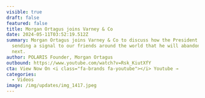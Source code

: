 ```yaml
---
visible: true
draft: false
featured: false
title: Morgan Ortagus joins Varney & Co
date: 2024-05-11T03:52:19.512Z
summary: Morgan Ortagus joins Varney & Co to discuss how the President is
  sending a signal to our friends around the world that he will abandon them
  next.
author: POLARIS Founder, Morgan Ortagus
outbound: https://www.youtube.com/watch?v=Rsk_KiutXfY
cta: View Now On <i class="fa-brands fa-youtube"></i> Youtube →
categories:
  - Videos
image: /img/updates/img_1417.jpeg
---
```


